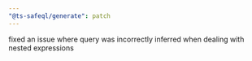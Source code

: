 ```yaml
---
"@ts-safeql/generate": patch
---
```


fixed an issue where query was incorrectly inferred when dealing with nested expressions
